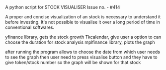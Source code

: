 A python script for STOCK VISUALISER 
Issue no. - #414


A proper and concise visualization of an stock is necessary to understand it before investing. It's not possible to visualise it over a long period of time in conventional softwares.


yfinance library, gets the stock growth
Tkcalendar, give user a option to can choose the duration for stock analysis
mplfinance library, plots the graph


after running the program allows to choose the date from which user needs to see the graph then user need to press visualise button and they have to give token/stock number so the graph will be shown for that stock

